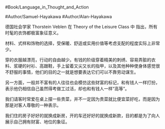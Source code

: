 #Book/Language_in_Thought_and_Action 

#Author/Samuel-Hayakawa 
#Author/Alan-Hayakawa 

德国社会学家 Thorstein Veblen 在 Theory of the Leisure Class 中 指出，所有时髦的衣饰都极富象征意义。

材料、式样和饰物的选择，受保暖、舒适或实用价值等考虑支配的程度实际上非常少。

穿的衣服越漂亮，行动的自由越少。有钱的阶级穿着精美的刺绣、容易弄脏的衣料、浆硬的衬衫、高跟鞋，手上留着又尖又长的指甲，以及其他种种使身体感觉很不舒服的事情，他们的目的之一就是想要表达它们可以不靠劳动谋生。

另一方面，一般并不富有的人往往也会模仿这些财富的标记，和有钱人一样打扮，表示他仍相信自己虽然得考做工过活，却也和有钱人一样“高等”。

我们请客时常爱在桌上摆一些贵菜，并不一定因为贵菜就比便宜菜好吃，而是因为那是对客人尊敬的一种表示。

我们住的房子好好的就换成新房，开的车还好好的就换成新款，目的都是为了向人展示自己拥有财富、地位的象征。
